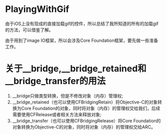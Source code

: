 PlayingWithGif
===========================

由于iOS上没有现成的直接加载gif的控件，所以总结了我所知道的所有的加载gif的方法，可以借鉴了解。

由于用到了image IO框架，所以会涉及Core Foundation框架，要先做一些准备工作。

# 关于__bridge,__bridge_retained和__bridge_transfer的用法

1. __bridge只做类型转换，但是不修改对象（内存）管理权;
2. __bridge_retained（也可以使用CFBridgingRetain）将Objective-C的对象转换为Core Foundation的对象，同时将对象（内存）的管理权交给我们，后续需要使用CFRelease或者相关方法来释放对象;
3. __bridge_transfer（也可以使用CFBridgingRelease）将Core Foundation的对象转换为Objective-C的对象，同时将对象（内存）的管理权交给ARC。
